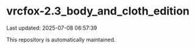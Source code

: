 # vrcfox-2.3_body_and_cloth_edition

Last updated: 2025-07-08 06:57:39

This repository is automatically maintained.
